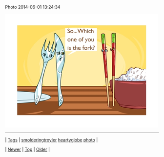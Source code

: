 <!--
title: Photo 2014-06-01 13
date: 2020-06-28T15:27:00.313Z
tags: smolderingtroyler, heartyglobe, photo
-->


Photo 2014-06-01 13:24:34

![](87489153508-0.jpg)

<!--BOTTOM-POST-NAVIGATION-->
---

| [Tags](tags.md) | [smolderingtroyler](tag-smolderingtroyler.md) [heartyglobe](tag-heartyglobe.md) [photo](tag-photo.md) |

| [Newer](87475465290.md) | [Top](index.md) | [Older](87491139264.md) |